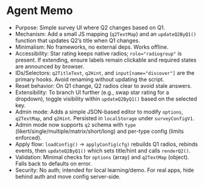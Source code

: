 # Agent Memo

- Purpose: Simple survey UI where Q2 changes based on Q1.
- Mechanism: Add a small JS mapping (`q2TextMap`) and an `updateQ2ByQ1()` function that updates Q2’s title when Q1 changes.
- Minimalism: No frameworks, no external deps. Works offline.
- Accessibility: Star rating keeps native radios; `role="radiogroup"` is present. If extending, ensure labels remain clickable and required states are announced by browser.
- IDs/Selectors: `q2TitleText`, `q2Hint`, and `input[name="discover"]` are the primary hooks. Avoid renaming without updating the script.
- Reset behavior: On Q1 change, Q2 radios clear to avoid stale answers.
- Extensibility: To branch UI further (e.g., swap star rating for a dropdown), toggle visibility within `updateQ2ByQ1()` based on the selected key.
- Admin mode: Adds a simple JSON-based editor to modify `options`, `q2TextMap`, and `q2Hint`. Persisted in `localStorage` under `surveyConfigV1`.
- Admin mode now supports `q2` schema with `type` (likert/single/multiple/matrix/short/long) and per-type config (limits enforced).
- Apply flow: `loadConfig()` → `applyConfig(cfg)` rebuilds Q1 radios, rebinds events, then `updateQ2ByQ1()` which sets title/hint and calls `renderQ2()`.
- Validation: Minimal checks for `options` (array) and `q2TextMap` (object). Falls back to defaults on error.
- Security: No auth; intended for local learning/demo. For real apps, hide behind auth and move config server-side.
